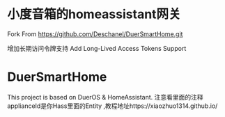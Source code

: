 # 小度音箱的homeassistant网关

Fork From https://github.com/Deschanel/DuerSmartHome.git

增加长期访问令牌支持
Add Long-Lived Access Tokens Support

# DuerSmartHome
This project is based on DuerOS &amp; HomeAssistant.
注意看里面的注释
applianceId是你Hass里面的Entity
,教程地址https://xiaozhuo1314.github.io/
